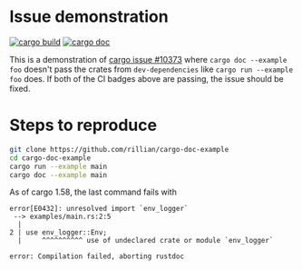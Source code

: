 # Issue demonstration

[![cargo build](https://github.com/rillian/cargo-doc-example/actions/workflows/build.yml/badge.svg)](https://github.com/rillian/cargo-doc-example/actions/workflows/build.yml)
[![cargo doc](https://github.com/rillian/cargo-doc-example/actions/workflows/doc.yml/badge.svg)](https://github.com/rillian/cargo-doc-example/actions/workflows/doc.yml)

This is a demonstration of [cargo issue #10373](https://github.com/rust-lang/cargo/issues/10373) where `cargo doc --example foo` doesn't pass the crates from `dev-dependencies` like `cargo run --example foo` does. If both of the CI badges above are passing, the issue should be fixed.

# Steps to reproduce

```sh
git clone https://github.com/rillian/cargo-doc-example
cd cargo-doc-example
cargo run --example main
cargo doc --example main
```

As of cargo 1.58, the last command fails with

```
error[E0432]: unresolved import `env_logger`
 --> examples/main.rs:2:5
  |
2 | use env_logger::Env;
  |     ^^^^^^^^^^ use of undeclared crate or module `env_logger`

error: Compilation failed, aborting rustdoc
```
